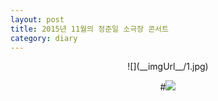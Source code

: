```yaml
---
layout: post
title: 2015년 11월의 정준일 소극장 콘서트
category: diary
---
```

<center>
![](__imgUrl__/1.jpg)

#![](__imgUrl__/2.jpg)

</center>